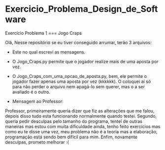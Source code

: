 # Exercicio_Problema_Design_de_Software
Exercício Problema 1 === Jogo Craps

Olá, 
Nesse repositório se eu tiver conseguido arrumar, terão 3 arquivos:

 - Este no qual escrevi as mensagens.

 - O Jogo_Craps.py permite que o jogador realize mais de uma aposta por vez.


 - O Jogo_Craps_com_uma_opcao_de_aposta.py, bem, ele permite o jogador fazer apenas uma aposta por vez (kkkkkk). O coloquei aí só para não perder o arquivo nem apagá-lo sem querer, mas o a ser avaliado é o outro.

 - Mensagem ao Professor:
 
 Professor, primeiramente queria dizer que fiz as alterações que me falou, depois disso tudo esta funcionando normalmente quando testei. Segundo, queria pedir desculpas pelo tamanho do programa, tentei de outras maneiras mas estou com muita dificuldade ainda, tenho feito exercícios mas como eu te disse uma vez, meu problema não é a teoria mas a elaboração, programação está sendo bem difícil para mim. Enfim, novamente desculpas, prometo melhorar :(